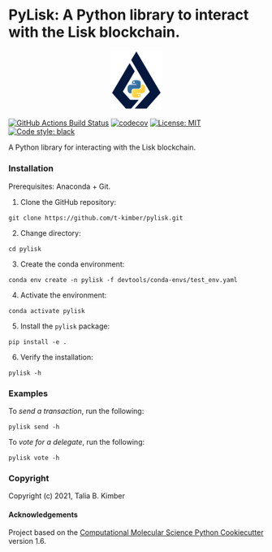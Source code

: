 PyLisk: A Python library to interact with the Lisk blockchain.
==============================
<p align="center">
  <img src="docs/_static/pylisk_logo.png" width="100"/>
</p>

[//]: # (Badges)
[![GitHub Actions Build Status](https://github.com/t-kimber/pylisk/workflows/CI/badge.svg)](https://github.com/t-kimber/pylisk/actions?query=workflow%3ACI)
[![codecov](https://codecov.io/gh/t-kimber/pylisk/branch/main/graph/badge.svg)](https://codecov.io/gh/t-kimber/pylisk/branch/main)
[![License: MIT](https://img.shields.io/badge/License-MIT-blue.svg)](https://opensource.org/licenses/MIT)
[![Code style: black](https://img.shields.io/badge/code%20style-black-000000.svg)](https://github.com/psf/black)

A Python library for interacting with the Lisk blockchain.

### Installation

Prerequisites: Anaconda + Git.

1. Clone the GitHub repository:
```console
git clone https://github.com/t-kimber/pylisk.git
```
2. Change directory:
```console
cd pylisk
```
3. Create the conda environment:
```console
conda env create -n pylisk -f devtools/conda-envs/test_env.yaml
```
4. Activate the environment:
```console
conda activate pylisk
```
5. Install the `pylisk` package:
```console
pip install -e .
```
6. Verify the installation:
```console
pylisk -h
```

### Examples

To _send a transaction_, run the following:

```console
pylisk send -h
```

To _vote for a delegate_, run the following:

```console
pylisk vote -h
```

### Copyright

Copyright (c) 2021, Talia B. Kimber


#### Acknowledgements

Project based on the
[Computational Molecular Science Python Cookiecutter](https://github.com/molssi/cookiecutter-cms) version 1.6.
